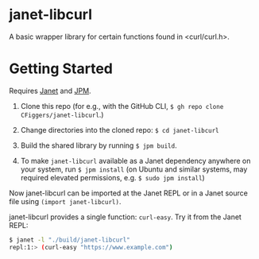 # janet-libcurl

A basic wrapper library for certain functions found in <curl/curl.h>. 

# Getting Started

Requires [Janet](https://www.github.com/janet-lang/janet) and [JPM](https://www.github.com/janet-lang/jpm).

1. Clone this repo (for e.g., with the GitHub CLI, `$ gh repo clone CFiggers/janet-libcurl`.)

2. Change directories into the cloned repo: `$ cd janet-libcurl`

3. Build the shared library by running `$ jpm build`.

4. To make `janet-libcurl` available as a Janet dependency anywhere on your system, run `$ jpm install` (on Ubuntu and similar systems, may required elevated permissions, e.g. `$ sudo jpm install`)

Now janet-libcurl can be imported at the Janet REPL or in a Janet source file using `(import janet-libcurl)`.

janet-libcurl provides a single function: `curl-easy`. Try it from the Janet REPL:

```bash
$ janet -l "./build/janet-libcurl"
repl:1:> (curl-easy "https://www.example.com")
```
